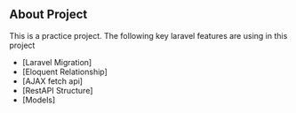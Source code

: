 ## About Project

This is a practice project. The following key laravel features are using in this project

- [Laravel Migration]
- [Eloquent Relationship]
- [AJAX fetch api]
- [RestAPI Structure]
- [Models]

